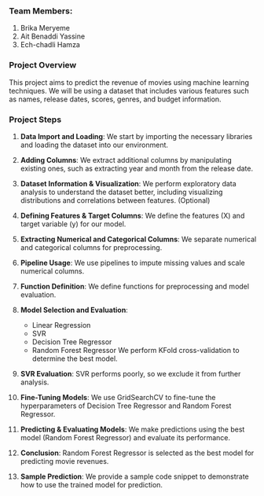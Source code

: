 ### Team Members:

1.  Brika Meryeme
2.  Ait Benaddi Yassine
3.  Ech-chadli Hamza

### Project Overview

This project aims to predict the revenue of movies using machine learning techniques. We will be using a dataset that includes various features such as names, release dates, scores, genres, and budget information.

### Project Steps

1.  **Data Import and Loading**: We start by importing the necessary libraries and loading the dataset into our environment.
    
2.  **Adding Columns**: We extract additional columns by manipulating existing ones, such as extracting year and month from the release date.
    
3.  **Dataset Information & Visualization**: We perform exploratory data analysis to understand the dataset better, including visualizing distributions and correlations between features. (Optional)
    
4.  **Defining Features & Target Columns**: We define the features (X) and target variable (y) for our model.
    
5.  **Extracting Numerical and Categorical Columns**: We separate numerical and categorical columns for preprocessing.
    
6.  **Pipeline Usage**: We use pipelines to impute missing values and scale numerical columns.
    
7.  **Function Definition**: We define functions for preprocessing and model evaluation.
    
8.  **Model Selection and Evaluation**:
    
    *   Linear Regression
    *   SVR
    *   Decision Tree Regressor
    *   Random Forest Regressor We perform KFold cross-validation to determine the best model.
9.  **SVR Evaluation**: SVR performs poorly, so we exclude it from further analysis.
    
10.  **Fine-Tuning Models**: We use GridSearchCV to fine-tune the hyperparameters of Decision Tree Regressor and Random Forest Regressor.
    
11.  **Predicting & Evaluating Models**: We make predictions using the best model (Random Forest Regressor) and evaluate its performance.
    
12.  **Conclusion**: Random Forest Regressor is selected as the best model for predicting movie revenues.
    
13.  **Sample Prediction**: We provide a sample code snippet to demonstrate how to use the trained model for prediction.
